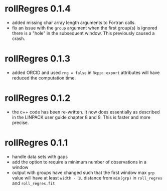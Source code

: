 # rollRegres 0.1.4
* added missing char array length arguments to Fortran calls.
* fix an issue with the `group` argument when the first group(s) is ignored 
  there is a "hole" in the subsequent window. This previously caused a crash.

# rollRegres 0.1.3
* added ORCID and used `rng = false` in `Rcpp::export` attributes will have 
  reduced the computation time.

# rollRegres 0.1.2
* the c++ code has been re-written. It now does essentially as described in 
  the LINPACK user guide chapter 8 and 9. This is faster and more precise.

# rollRegres 0.1.1
* handle data sets with gaps
* add the option to require a minimum number of observations in a window
* output with groups have changed such that the first window max `grp` value will have 
at least `width - 1L` distance from `min(grp)` in `roll_regres` and 
`roll_regres.fit`
